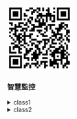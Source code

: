 <img src="QR code 智慧監控.png" width="150" Height="150" />
  

 ### 智慧監控

<details>
  <summary>
class1
  </summary>
  
<details>
       <summary>
        test1
       </summary>
</details>
</details>

<details>
  <summary>
class2
  </summary>
  
<details>
       <summary>
        test2
       </summary>
</details>
</details


